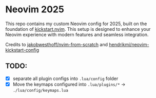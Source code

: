 # Neovim 2025

This repo contains my custom Neovim config for 2025, built on the foundation of [kickstart.nvim](https://github.com/nvim-lua/kickstart.nvim).
This setup is designed to enhance your Neovim experience with modern features and seamless integration.

Credits to [jakobwesthoff/nvim-from-scratch](https://github.com/jakobwesthoff/nvim-from-scratch) and [hendrikmi/neovim-kickstart-config](https://github.com/hendrikmi/neovim-kickstart-config)

## TODO:

- [x] separate all plugin configs into `.lua/config` folder
- [x] Move the keymaps configured into `.lua/plugins/*` -> `./lua/config/keymaps.lua`
